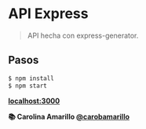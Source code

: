 # API Express

> API hecha con express-generator.

## Pasos

```bash
$ npm install
$ npm start
```

**[localhost:3000](localhost:3000)**

**📚 Carolina Amarillo [@carobamarillo](https://twitter.com/carobamarillo)**
